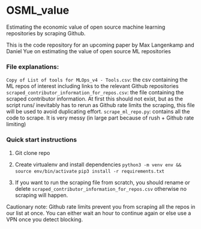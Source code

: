 # OSML_value
Estimating the economic value of open source machine learning repositories by scraping Github.

This is the code repository for an upcoming paper by Max Langenkamp and Daniel Yue on estimating the value of open source ML repositories

### File explanations:
`Copy of List of tools for MLOps_v4 - Tools.csv`: the csv containing the ML repos of interest including links to the relevant Github repositories
`scraped_contributor_information_for_repos.csv`: the file containing the scraped contributor information. At first this should not exist, but as the script runs/ inevitably has to rerun as Github rate limits the scraping, this file will be used to avoid duplicating effort.
`scrape_ml_repo.py`: contains all the code to scrape. It is very messy (in large part because of rush + Github rate limiting)

### Quick start instructions
1. Git clone repo

2. Create virtualenv and install dependencies
`python3 -m venv env && source env/bin/activate`
`pip3 install -r requirements.txt`

3. If you want to run the scraping file from scratch, you should rename or delete `scraped_contributor_information_for_repos.csv` otherwise no scraping will happen.


Cautionary note: Github rate limits prevent you from scraping all the repos in our list at once. You can either wait an hour to continue again or else use a VPN once you detect blocking.
